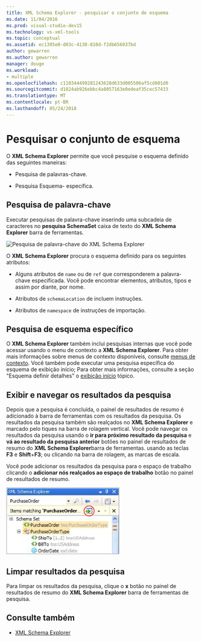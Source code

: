 ```yaml
---
title: XML Schema Explorer - pesquisar o conjunto de esquema
ms.date: 11/04/2016
ms.prod: visual-studio-dev15
ms.technology: vs-xml-tools
ms.topic: conceptual
ms.assetid: ec1395e0-d03c-4130-810d-f2db656937bd
author: gewarren
ms.author: gewarren
manager: douge
ms.workload:
- multiple
ms.openlocfilehash: c110344499281243628d633d005506af5cd801d0
ms.sourcegitcommit: d1824ab926ebbc4a8057163e0edeaf35cec57433
ms.translationtype: MT
ms.contentlocale: pt-BR
ms.lasthandoff: 05/24/2018
---
```

# <a name="search-the-schema-set"></a>Pesquisar o conjunto de esquema

O **XML Schema Explorer** permite que você pesquise o esquema definido das seguintes maneiras:

-   Pesquisa de palavras-chave.

-   Pesquisa Esquema- específica.

## <a name="keyword-search"></a>Pesquisa de palavra-chave

 Executar pesquisas de palavra-chave inserindo uma subcadeia de caracteres no **pesquisa SchemaSet** caixa de texto do **XML Schema Explorer** barra de ferramentas.

 ![Pesquisa de palavra-chave do XML Schema Explorer](../xml-tools/media/schemaexplorersearch.gif "SchemaExplorerSearch")

 O **XML Schema Explorer** procura o esquema definido para os seguintes atributos:

-   Alguns atributos de `name` ou de `ref` que corresponderem a palavra-chave especificada. Você pode encontrar elementos, atributos, tipos e assim por diante, por nome.

-   Atributos de `schemaLocation` de incluem instruções.

-   Atributos de `namespace` de instruções de importação.

## <a name="schema-specific-search"></a>Pesquisa de esquema específico

 O **XML Schema Explorer** também inclui pesquisas internas que você pode acessar usando o menu de contexto a **XML Schema Explorer**. Para obter mais informações sobre menus de contexto disponíveis, consulte [menus de contexto](../xml-tools/context-menus-xml-schema-explorer.md). Você também pode executar uma pesquisa específica do esquema de exibição início; Para obter mais informações, consulte a seção "Esquema definir detalhes" o [exibição início](../xml-tools/start-view.md) tópico.

## <a name="display-and-navigate-search-results"></a>Exibir e navegar os resultados da pesquisa

 Depois que a pesquisa é concluída, o painel de resultados de resumo é adicionado à barra de ferramentas com os resultados da pesquisa. Os resultados da pesquisa também são realçados no **XML Schema Explorer** e marcado pelo tiques na barra de rolagem vertical. Você pode navegar os resultados da pesquisa usando o **ir para próximo resultado da pesquisa** e **vá ao resultado da pesquisa anterior** botões no painel de resultados de resumo do **XML Schema Explorer**barra de ferramentas. usando as teclas **F3** e **Shift**+**F3**; ou clicando na barra de rolagem, as marcas de escala.

 Você pode adicionar os resultados da pesquisa para o espaço de trabalho clicando o **adicionar nós realçados ao espaço de trabalho** botão no painel de resultados de resumo.

 ![Resultado da pesquisa do XML Schema Explorer](../xml-tools/media/schemaexplorersearchresult.gif "SchemaExplorerSearchResult")

## <a name="clear-search-results"></a>Limpar resultados da pesquisa

 Para limpar os resultados da pesquisa, clique o **x** botão no painel de resultados de resumo do **XML Schema Explorer** barra de ferramentas de pesquisa.

## <a name="see-also"></a>Consulte também

- [XML Schema Explorer](../xml-tools/xml-schema-explorer.md)